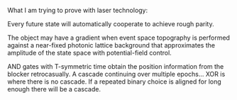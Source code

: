 What I am trying to prove with laser technology:

Every future state will automatically cooperate to achieve rough parity.


The object may have a gradient when event space topography is performed against a near-fixed photonic lattice background that approximates the amplitude of the state space with potential-field control.


AND gates with T-symmetric time obtain the position information from the blocker retrocasually. A cascade continuing over multiple epochs... XOR is where there is no cascade. If a repeated binary choice is aligned for long enough there will be a cascade.

